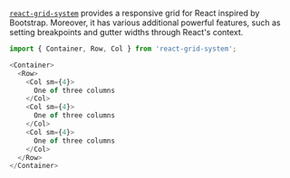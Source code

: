 [`react-grid-system`](https://www.npmjs.com/package/react-grid-system
) provides a responsive grid for React inspired by Bootstrap. Moreover, it has various additional powerful features, such as setting breakpoints and gutter widths through React's context.
```js 
import { Container, Row, Col } from 'react-grid-system';

<Container>
  <Row>
    <Col sm={4}>
      One of three columns
    </Col>
    <Col sm={4}>
      One of three columns
    </Col>
    <Col sm={4}>
      One of three columns
    </Col>
  </Row>
</Container>